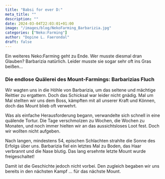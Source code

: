 ```yaml
---
title: "Babsi for ever D:"
meta_title: ""
description: ""
date: 2024-03-04T22:03:01+01:00
image: "/images/blog/NekoFarming_Barbarizia.jpg"
categories: ["Neko:Farming"]
author: "Dopine L. Faerondal"
draft: false
---
```


Ein weiteres Neko:Farming geht zu Ende. Wer musste diesmal dran Glauben? Barbarizia natürlich. Leider musste sie sogar sehr oft ins Gras beißen...

### Die endlose Quälerei des Mount-Farmings: Barbarizias Fluch

Wir wagten uns in die Höhle von Barbarizia, um das seltene und mächtige Reittier zu ergattern. Doch das Schicksal war leider nicht gnädig. Mal um Mal stellten wir uns dem Boss, kämpften mit all unserer Kraft und Können, doch das Mount blieb oft verwehrt. 

Was als einfache Herausforderung begann, verwandelte sich schnell in eine quälende Tortur. Die Tage verschmolzen zu Wochen, die Wochen zu Monaten, und noch immer hielten wir an das aussichtsloses Loot fest. Doch wir wollten nicht aufgeben.

Nach langen, mindestens 54, epischen Schlachten strahlte die Sonne des Erfolgs über uns. Barbarizia fiel ein letztes Mal zu Boden, das Haar verbrannt und die Nase blutig. Das lang ersehnte letzte Mount wurde freigeschaltet!

Damit ist die Geschichte jedoch nicht vorbei. Den zugleich begaben wir uns bereits in den nächsten Kampf ... für das nächste Mount.